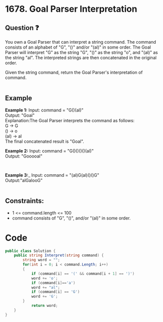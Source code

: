 # 1678. Goal Parser Interpretation
## Question ❓ <br>
You own a Goal Parser that can interpret a string command. The command consists of an alphabet of "G", "()" and/or "(al)" in some order. The Goal Parser will interpret "G" as the string "G", "()" as the string "o", and "(al)" as the string "al". The interpreted strings are then concatenated in the original order.

Given the string command, return the Goal Parser's interpretation of command.
<br><br>

## Example

__Example 1:__
Input: command = "G()(al)"   
Output: "Goal"   
Explanation:The Goal Parser interprets the command as follows:  
G -> G  
() -> o  
(al) -> al  
The final concatenated result is "Goal".
<br>

__Example 2:__  Input: command = "G()()()()(al)"   
Output: "Gooooal"     

<br>

__Example 3:___
Input: command = "(al)G(al)()()G"   
Output:"alGalooG"  
<br>
  
## Constraints:

- 1 <= command.length <= 100
- command consists of "G", "()", and/or "(al)" in some order.

# Code
```c#
public class Solution {
    public string Interpret(string command) {
        string word = "";
        for(int i = 0; i < command.Length; i++)
        {
            if (command[i] == '(' && command[i + 1] == ')')
            word += 'o';
            if (command[i]=='a')
            word += "al";
            if (command[i] == 'G')
            word += 'G';
        }
            return word;
    }
}
```

